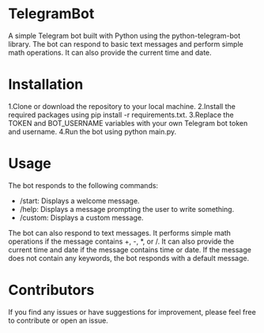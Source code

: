 # TelegramBot

A simple Telegram bot built with Python using the python-telegram-bot library. The bot can respond to basic text messages and perform simple math operations. It can also provide the current time and date.

# Installation

1.Clone or download the repository to your local machine.
2.Install the required packages using pip install -r requirements.txt.
3.Replace the TOKEN and BOT_USERNAME variables with your own Telegram bot token and username.
4.Run the bot using python main.py.

# Usage

The bot responds to the following commands:

* /start: Displays a welcome message.
* /help: Displays a message prompting the user to write something.
* /custom: Displays a custom message.

The bot can also respond to text messages. It performs simple math operations if the message contains +, -, *, or /. It can also provide the current time and date if the message contains time or date. If the message does not contain any keywords, the bot responds with a default message.

# Contributors

If you find any issues or have suggestions for improvement, please feel free to contribute or open an issue.
